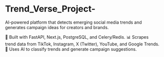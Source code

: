 # Trend_Verse_Project-

AI-powered platform that detects emerging social media trends and generates campaign ideas for creators and brands.

🚀 Built with FastAPI, Next.js, PostgreSQL, and Celery/Redis.
📊 Scrapes trend data from TikTok, Instagram, X (Twitter), YouTube, and Google Trends.
🤖 Uses AI to classify trends and generate campaign suggestions.
